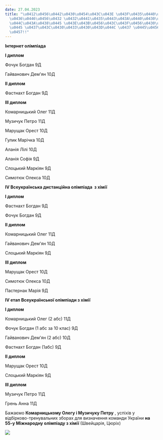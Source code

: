 ```yaml
---
date: 27.04.2023
title: "\u0412\u0456\u0442\u0430\u0454\u043C\u043E \u043F\u0435\u0440\u0435\u043C\u043E\
  \u0436\u0446\u0456\u0432 \u0432\u0441\u0435\u0443\u043A\u0440\u0430\u0457\u043D\u0441\
  \u044C\u043A\u0438\u0445 \u043E\u043B\u0456\u043C\u043F\u0456\u0430\u0434\u043D\u0438\
  \u0445 \u0437\u043C\u0430\u0433\u0430\u043D\u044C \u0437 \u0445\u0456\u043C\u0456\
  \u0457!!"
---
```

**Інтернет олімпіада**

**I диплом**

Фочук Богдан 9Д

Гайванович Дем'ян 10Д

**ІІ диплом**

Фастнахт Богдан 9Д

**ІІІ диплом**

Комарницький Олег 11Д

Музичук Петро 11Д

Марущак Орест 10Д

Гулик Марічка 10Д

Аланія Лілі 10Д

Аланія Софія 9Д

Слоцький Маркіян 9Д

Симотюк Олекса 10Д

**ІV Всеукраїнська дистанційна олімпіада  з хімії**

**І диплом**

Фастнахт Богдан 9Д

Фочук Богдан 9Д

**ІІ диплом**

Комарницький Олег 11Д

Гайванович Дем'ян 10Д

Слоцький Маркіян 9Д

**ІІІ диплом**

Марущак Орест 10Д

Симотюк Олекса 10Д

Пастернак Марія 9Д

**ІV етап Всеукраїнської олімпіади з хімії**

**І диплом**

Комарницький Олег (2 абс) 11Д

Фочук Богдан (1 абс за 10 клас) 9Д

Гайванович Дем'ян (2 абс) 10Д

Фастнахт Богдан (1абс) 9Д

**ІІ диплом**

Марущак Орест 10Д

Слоцький Маркіян 9Д

**ІІІ диплом**

Музичук Петро 11Д

Грень Анна 11Д

Бажаємо
**Комарницькому Олегу і Музичуку Петру**
, успіхів у відбірково-тренувальних зборах для визначення команди України
**на 55-у Міжнародну олімпіаду з хімії**
(Швейцарія, Цюріх)

[![](/files/вітаємо-переможців-в-олімп_хімія2023.jpg)](/files/вітаємо-переможців-в-олімп_хімія2023.jpg "Олімп_хімія2023.jpg")